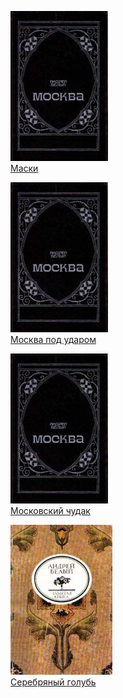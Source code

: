 ![](Маски.jpg)  
[Маски](Маски.txt)

![](Москва%20под%20ударом.jpg)  
[Москва под ударом](Москва%20под%20ударом.txt)

![](Московский%20чудак.jpg)  
[Московский чудак](Московский%20чудак.txt)

![](Серебряный%20голубь.jpg)  
[Серебряный голубь](Серебряный%20голубь.txt)
